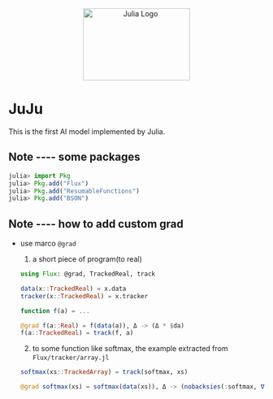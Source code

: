 <a name="logo"/>
<div align="center">
<a href="https://julialang.org/" target="_blank">
<img src="https://julialang.org/images/logo_hires.png" alt="Julia Logo" width="210" height="142"></img>
</a>
</div>



[travis-img]: https://img.shields.io/travis/JuliaLang/julia/master.svg?label=Linux+/+macOS
[appveyor-img]: https://img.shields.io/appveyor/ci/JuliaLang/julia/master.svg?label=Windows
[coveralls-img]: https://img.shields.io/coveralls/github/JuliaLang/julia/master.svg?label=coveralls
[codecov-img]: https://img.shields.io/codecov/c/github/JuliaLang/julia/master.svg?label=codecov
# JuJu
This is the first AI model implemented by Julia.

## Note ---- some packages
```julia
julia> import Pkg
julia> Pkg.add("Flux")
julia> Pkg.add("ResumableFunctions")
julia> Pkg.add("BSON")

```

  

## Note ---- how to add custom grad

- use marco `@grad` 
  
  1. a short piece of program(to real)

  ```julia
  using Flux: @grad, TrackedReal, track

  data(x::TrackedReal) = x.data
  tracker(x::TrackedReal) = x.tracker

  function f(a) = ...

  @grad f(a::Real) = f(data(a)), Δ -> (Δ * $da)
  f(a::TrackedReal) = track(f, a) 

  ```

  2. to some function like softmax, the example extracted from `Flux/tracker/array.jl`

  ```julia
  softmax(xs::TrackedArray) = track(softmax, xs)

  @grad softmax(xs) = softmax(data(xs)), Δ -> (nobacksies(:softmax, ∇softmax(data(Δ), data(xs))),)
  ```
